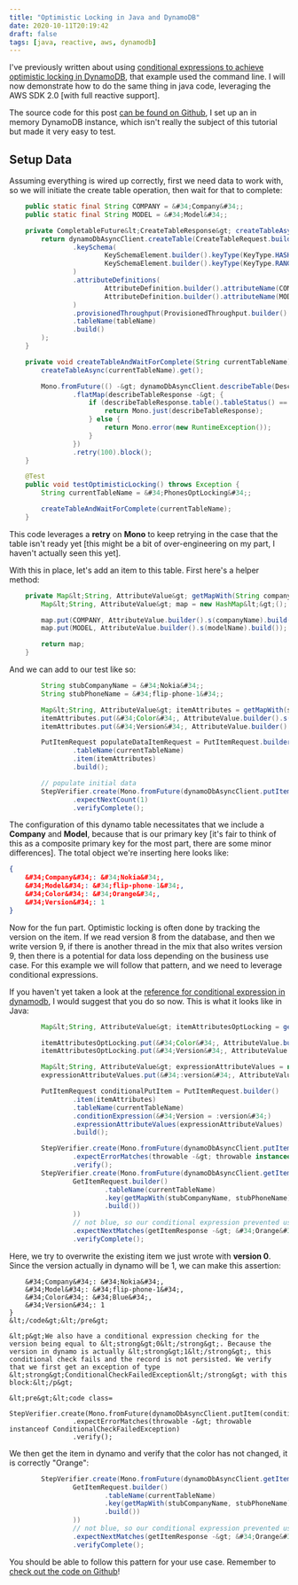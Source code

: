 ```yaml
---
title: "Optimistic Locking in Java and DynamoDB"
date: 2020-10-11T20:19:42
draft: false
tags: [java, reactive, aws, dynamodb]
---
```


I&#39;ve previously written about using [conditional expressions to achieve optimistic locking in DynamoDB](https://nickolasfisher.com/blog/How-to-use-Optimistic-Locking-in-DynamoDB-via-the-AWS-CLI), that example used the command line. I will now demonstrate how to do the same thing in java code, leveraging the AWS SDK 2.0 \[with full reactive support\].

The source code for this post [can be found on Github](https://github.com/nfisher23/webflux-and-dynamo), I set up an in memory DynamoDB instance, which isn&#39;t really the subject of this tutorial but made it very easy to test.

## Setup Data

Assuming everything is wired up correctly, first we need data to work with, so we will initiate the create table operation, then wait for that to complete:

```java
    public static final String COMPANY = &#34;Company&#34;;
    public static final String MODEL = &#34;Model&#34;;

    private CompletableFuture&lt;CreateTableResponse&gt; createTableAsync(String tableName) {
        return dynamoDbAsyncClient.createTable(CreateTableRequest.builder()
                .keySchema(
                        KeySchemaElement.builder().keyType(KeyType.HASH).attributeName(COMPANY).build(),
                        KeySchemaElement.builder().keyType(KeyType.RANGE).attributeName(MODEL).build()
                )
                .attributeDefinitions(
                        AttributeDefinition.builder().attributeName(COMPANY).attributeType(ScalarAttributeType.S).build(),
                        AttributeDefinition.builder().attributeName(MODEL).attributeType(ScalarAttributeType.S).build()
                )
                .provisionedThroughput(ProvisionedThroughput.builder().readCapacityUnits(100L).writeCapacityUnits(100L).build())
                .tableName(tableName)
                .build()
        );
    }

    private void createTableAndWaitForComplete(String currentTableName) throws InterruptedException, java.util.concurrent.ExecutionException {
        createTableAsync(currentTableName).get();

        Mono.fromFuture(() -&gt; dynamoDbAsyncClient.describeTable(DescribeTableRequest.builder().tableName(currentTableName).build()))
                .flatMap(describeTableResponse -&gt; {
                    if (describeTableResponse.table().tableStatus() == TableStatus.ACTIVE) {
                        return Mono.just(describeTableResponse);
                    } else {
                        return Mono.error(new RuntimeException());
                    }
                })
                .retry(100).block();
    }

    @Test
    public void testOptimisticLocking() throws Exception {
        String currentTableName = &#34;PhonesOptLocking&#34;;

        createTableAndWaitForComplete(currentTableName);
    }

```

This code leverages a **retry** on **Mono** to keep retrying in the case that the table isn&#39;t ready yet \[this might be a bit of over-engineering on my part, I haven&#39;t actually seen this yet\].

With this in place, let&#39;s add an item to this table. First here&#39;s a helper method:

```java
    private Map&lt;String, AttributeValue&gt; getMapWith(String companyName, String modelName) {
        Map&lt;String, AttributeValue&gt; map = new HashMap&lt;&gt;();

        map.put(COMPANY, AttributeValue.builder().s(companyName).build());
        map.put(MODEL, AttributeValue.builder().s(modelName).build());

        return map;
    }

```

And we can add to our test like so:

```java
        String stubCompanyName = &#34;Nokia&#34;;
        String stubPhoneName = &#34;flip-phone-1&#34;;

        Map&lt;String, AttributeValue&gt; itemAttributes = getMapWith(stubCompanyName, stubPhoneName);
        itemAttributes.put(&#34;Color&#34;, AttributeValue.builder().s(&#34;Orange&#34;).build());
        itemAttributes.put(&#34;Version&#34;, AttributeValue.builder().n(Long.valueOf(1L).toString()).build());

        PutItemRequest populateDataItemRequest = PutItemRequest.builder()
                .tableName(currentTableName)
                .item(itemAttributes)
                .build();

        // populate initial data
        StepVerifier.create(Mono.fromFuture(dynamoDbAsyncClient.putItem(populateDataItemRequest)))
                .expectNextCount(1)
                .verifyComplete();

```

The configuration of this dynamo table necessitates that we include a **Company** and **Model**, because that is our primary key \[it&#39;s fair to think of this as a composite primary key for the most part, there are some minor differences\]. The total object we&#39;re inserting here looks like:

```json
{
    &#34;Company&#34;: &#34;Nokia&#34;,
    &#34;Model&#34;: &#34;flip-phone-1&#34;,
    &#34;Color&#34;: &#34;Orange&#34;,
    &#34;Version&#34;: 1
}

```

Now for the fun part. Optimistic locking is often done by tracking the version on the item. If we read version 8 from the database, and then we write version 9, if there is another thread in the mix that also writes version 9, then there is a potential for data loss depending on the business use case. For this example we will follow that pattern, and we need to leverage conditional expressions.

If you haven&#39;t yet taken a look at the [reference for conditional expression in dynamodb](https://docs.aws.amazon.com/amazondynamodb/latest/developerguide/Expressions.ConditionExpressions.html), I would suggest that you do so now. This is what it looks like in Java:

```java
        Map&lt;String, AttributeValue&gt; itemAttributesOptLocking = getMapWith(stubCompanyName, stubPhoneName);

        itemAttributesOptLocking.put(&#34;Color&#34;, AttributeValue.builder().s(&#34;Blue&#34;).build());
        itemAttributesOptLocking.put(&#34;Version&#34;, AttributeValue.builder().n(Long.valueOf(1L).toString()).build());

        Map&lt;String, AttributeValue&gt; expressionAttributeValues = new HashMap&lt;&gt;();
        expressionAttributeValues.put(&#34;:version&#34;, AttributeValue.builder().n(&#34;0&#34;).build());

        PutItemRequest conditionalPutItem = PutItemRequest.builder()
                .item(itemAttributes)
                .tableName(currentTableName)
                .conditionExpression(&#34;Version = :version&#34;)
                .expressionAttributeValues(expressionAttributeValues)
                .build();

        StepVerifier.create(Mono.fromFuture(dynamoDbAsyncClient.putItem(conditionalPutItem)))
                .expectErrorMatches(throwable -&gt; throwable instanceof ConditionalCheckFailedException)
                .verify();
        StepVerifier.create(Mono.fromFuture(dynamoDbAsyncClient.getItem(
                GetItemRequest.builder()
                        .tableName(currentTableName)
                        .key(getMapWith(stubCompanyName, stubPhoneName))
                        .build())
                ))
                // not blue, so our conditional expression prevented us from overwriting it
                .expectNextMatches(getItemResponse -&gt; &#34;Orange&#34;.equals(getItemResponse.item().get(&#34;Color&#34;).s()))
                .verifyComplete();

```

Here, we try to overwrite the existing item we just wrote with **version 0**. Since the version actually in dynamo will be 1, we can make this assertion:

```json&gt;{
    &#34;Company&#34;: &#34;Nokia&#34;,
    &#34;Model&#34;: &#34;flip-phone-1&#34;,
    &#34;Color&#34;: &#34;Blue&#34;,
    &#34;Version&#34;: 1
}
&lt;/code&gt;&lt;/pre&gt;

&lt;p&gt;We also have a conditional expression checking for the version being equal to &lt;strong&gt;0&lt;/strong&gt;. Because the version in dynamo is actually &lt;strong&gt;1&lt;/strong&gt;, this conditional check fails and the record is not persisted. We verify that we first get an exception of type &lt;strong&gt;ConditionalCheckFailedException&lt;/strong&gt; with this block:&lt;/p&gt;

&lt;pre&gt;&lt;code class=
        StepVerifier.create(Mono.fromFuture(dynamoDbAsyncClient.putItem(conditionalPutItem)))
                .expectErrorMatches(throwable -&gt; throwable instanceof ConditionalCheckFailedException)
                .verify();

```

We then get the item in dynamo and verify that the color has not changed, it is correctly &#34;Orange&#34;:

```java
        StepVerifier.create(Mono.fromFuture(dynamoDbAsyncClient.getItem(
                GetItemRequest.builder()
                        .tableName(currentTableName)
                        .key(getMapWith(stubCompanyName, stubPhoneName))
                        .build())
                ))
                // not blue, so our conditional expression prevented us from overwriting it
                .expectNextMatches(getItemResponse -&gt; &#34;Orange&#34;.equals(getItemResponse.item().get(&#34;Color&#34;).s()))
                .verifyComplete();

```

You should be able to follow this pattern for your use case. Remember to [check out the code on Github](https://github.com/nfisher23/webflux-and-dynamo)!
